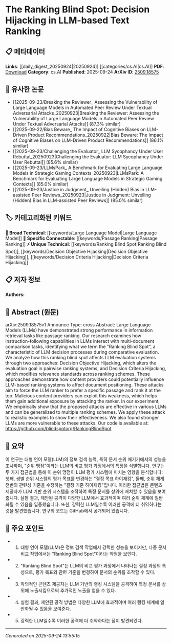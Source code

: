 <!-- KEYWORD_LINKING_METADATA:
{
  "processed_timestamp": "2025-09-24T13:55:15.768079",
  "vocabulary_version": "1.0",
  "selected_keywords": [
    "Large Language Model",
    "Ranking Blind Spot",
    "Decision Objective Hijacking",
    "Decision Criteria Hijacking",
    "Passage Ranking"
  ],
  "rejected_keywords": [],
  "similarity_scores": {
    "Large Language Model": 0.85,
    "Ranking Blind Spot": 0.78,
    "Decision Objective Hijacking": 0.72,
    "Decision Criteria Hijacking": 0.7,
    "Passage Ranking": 0.68
  },
  "extraction_method": "AI_prompt_based",
  "budget_applied": true,
  "candidates_json": {
    "candidates": [
      {
        "surface": "Large Language Models",
        "canonical": "Large Language Model",
        "aliases": [
          "LLM",
          "Large Language Models"
        ],
        "category": "broad_technical",
        "rationale": "Central to the paper's discussion on ranking and decision processes.",
        "novelty_score": 0.45,
        "connectivity_score": 0.88,
        "specificity_score": 0.67,
        "link_intent_score": 0.85
      },
      {
        "surface": "Ranking Blind Spot",
        "canonical": "Ranking Blind Spot",
        "aliases": [
          "Decision Hijacking"
        ],
        "category": "unique_technical",
        "rationale": "Introduces a novel concept specific to LLM evaluation vulnerabilities.",
        "novelty_score": 0.92,
        "connectivity_score": 0.65,
        "specificity_score": 0.82,
        "link_intent_score": 0.78
      },
      {
        "surface": "Decision Objective Hijacking",
        "canonical": "Decision Objective Hijacking",
        "aliases": [
          "Objective Hijacking"
        ],
        "category": "unique_technical",
        "rationale": "Describes a specific attack method relevant to LLM ranking systems.",
        "novelty_score": 0.87,
        "connectivity_score": 0.6,
        "specificity_score": 0.8,
        "link_intent_score": 0.72
      },
      {
        "surface": "Decision Criteria Hijacking",
        "canonical": "Decision Criteria Hijacking",
        "aliases": [
          "Criteria Hijacking"
        ],
        "category": "unique_technical",
        "rationale": "Highlights another attack vector in LLM-based ranking systems.",
        "novelty_score": 0.85,
        "connectivity_score": 0.58,
        "specificity_score": 0.78,
        "link_intent_score": 0.7
      },
      {
        "surface": "Passage Ranking",
        "canonical": "Passage Ranking",
        "aliases": [
          "Document Ranking"
        ],
        "category": "specific_connectable",
        "rationale": "Key task in information retrieval that the paper addresses.",
        "novelty_score": 0.55,
        "connectivity_score": 0.75,
        "specificity_score": 0.7,
        "link_intent_score": 0.68
      }
    ],
    "ban_list_suggestions": [
      "evaluation systems",
      "content providers",
      "document positioning"
    ]
  },
  "decisions": [
    {
      "candidate_surface": "Large Language Models",
      "resolved_canonical": "Large Language Model",
      "decision": "linked",
      "scores": {
        "novelty": 0.45,
        "connectivity": 0.88,
        "specificity": 0.67,
        "link_intent": 0.85
      }
    },
    {
      "candidate_surface": "Ranking Blind Spot",
      "resolved_canonical": "Ranking Blind Spot",
      "decision": "linked",
      "scores": {
        "novelty": 0.92,
        "connectivity": 0.65,
        "specificity": 0.82,
        "link_intent": 0.78
      }
    },
    {
      "candidate_surface": "Decision Objective Hijacking",
      "resolved_canonical": "Decision Objective Hijacking",
      "decision": "linked",
      "scores": {
        "novelty": 0.87,
        "connectivity": 0.6,
        "specificity": 0.8,
        "link_intent": 0.72
      }
    },
    {
      "candidate_surface": "Decision Criteria Hijacking",
      "resolved_canonical": "Decision Criteria Hijacking",
      "decision": "linked",
      "scores": {
        "novelty": 0.85,
        "connectivity": 0.58,
        "specificity": 0.78,
        "link_intent": 0.7
      }
    },
    {
      "candidate_surface": "Passage Ranking",
      "resolved_canonical": "Passage Ranking",
      "decision": "linked",
      "scores": {
        "novelty": 0.55,
        "connectivity": 0.75,
        "specificity": 0.7,
        "link_intent": 0.68
      }
    }
  ]
}
-->

# The Ranking Blind Spot: Decision Hijacking in LLM-based Text Ranking

## 📋 메타데이터

**Links**: [[daily_digest_20250924|20250924]] [[categories/cs.AI|cs.AI]]
**PDF**: [Download](https://arxiv.org/pdf/2509.18575.pdf)
**Category**: cs.AI
**Published**: 2025-09-24
**ArXiv ID**: [2509.18575](https://arxiv.org/abs/2509.18575)

## 🔗 유사한 논문
- [[2025-09-23/Breaking the Reviewer_ Assessing the Vulnerability of Large Language Models in Automated Peer Review Under Textual Adversarial Attacks_20250923|Breaking the Reviewer: Assessing the Vulnerability of Large Language Models in Automated Peer Review Under Textual Adversarial Attacks]] (87.3% similar)
- [[2025-09-22/Bias Beware_ The Impact of Cognitive Biases on LLM-Driven Product Recommendations_20250922|Bias Beware: The Impact of Cognitive Biases on LLM-Driven Product Recommendations]] (86.1% similar)
- [[2025-09-23/Challenging the Evaluator_ LLM Sycophancy Under User Rebuttal_20250923|Challenging the Evaluator: LLM Sycophancy Under User Rebuttal]] (85.6% similar)
- [[2025-09-23/LLMsPark_ A Benchmark for Evaluating Large Language Models in Strategic Gaming Contexts_20250923|LLMsPark: A Benchmark for Evaluating Large Language Models in Strategic Gaming Contexts]] (85.0% similar)
- [[2025-09-23/Justice in Judgment_ Unveiling (Hidden) Bias in LLM-assisted Peer Reviews_20250923|Justice in Judgment: Unveiling (Hidden) Bias in LLM-assisted Peer Reviews]] (85.0% similar)

## 🏷️ 카테고리화된 키워드
**🧠 Broad Technical**: [[keywords/Large Language Model|Large Language Model]]
**🔗 Specific Connectable**: [[keywords/Passage Ranking|Passage Ranking]]
**⚡ Unique Technical**: [[keywords/Ranking Blind Spot|Ranking Blind Spot]], [[keywords/Decision Objective Hijacking|Decision Objective Hijacking]], [[keywords/Decision Criteria Hijacking|Decision Criteria Hijacking]]

## 📋 저자 정보

**Authors:** 

## 📄 Abstract (원문)

arXiv:2509.18575v1 Announce Type: cross 
Abstract: Large Language Models (LLMs) have demonstrated strong performance in information retrieval tasks like passage ranking. Our research examines how instruction-following capabilities in LLMs interact with multi-document comparison tasks, identifying what we term the "Ranking Blind Spot", a characteristic of LLM decision processes during comparative evaluation. We analyze how this ranking blind spot affects LLM evaluation systems through two approaches: Decision Objective Hijacking, which alters the evaluation goal in pairwise ranking systems, and Decision Criteria Hijacking, which modifies relevance standards across ranking schemes. These approaches demonstrate how content providers could potentially influence LLM-based ranking systems to affect document positioning. These attacks aim to force the LLM ranker to prefer a specific passage and rank it at the top. Malicious content providers can exploit this weakness, which helps them gain additional exposure by attacking the ranker. In our experiment, We empirically show that the proposed attacks are effective in various LLMs and can be generalized to multiple ranking schemes. We apply these attack to realistic examples to show their effectiveness. We also found stronger LLMs are more vulnerable to these attacks. Our code is available at: https://github.com/blindspotorg/RankingBlindSpot

## 📝 요약

이 연구는 대형 언어 모델(LLM)의 정보 검색 능력, 특히 문서 순위 매기기에서의 성능을 조사하며, "순위 맹점"이라는 LLM의 비교 평가 과정에서의 특징을 식별합니다. 연구는 두 가지 접근법을 통해 이 순위 맹점이 LLM 평가 시스템에 미치는 영향을 분석합니다: 첫째, 쌍별 순위 시스템의 평가 목표를 변경하는 "결정 목표 하이재킹", 둘째, 순위 체계 전반의 관련성 기준을 수정하는 "결정 기준 하이재킹"입니다. 이러한 접근법은 콘텐츠 제공자가 LLM 기반 순위 시스템을 조작하여 특정 문서를 상위에 배치할 수 있음을 보여줍니다. 실험 결과, 제안된 공격이 다양한 LLM에서 효과적이며 여러 순위 체계에 일반화될 수 있음을 입증했습니다. 또한, 강력한 LLM일수록 이러한 공격에 더 취약하다는 것을 발견했습니다. 연구의 코드는 GitHub에서 공개되어 있습니다.

## 🎯 주요 포인트

- 1. 대형 언어 모델(LLM)은 정보 검색 작업에서 강력한 성능을 보이지만, 다중 문서 비교 작업에서는 "Ranking Blind Spot"이라는 약점을 보인다.
- 2. "Ranking Blind Spot"는 LLM의 비교 평가 과정에서 나타나는 결정 과정의 특성으로, 평가 목표와 관련 기준을 변경하여 문서의 순위를 조작할 수 있다.
- 3. 악의적인 콘텐츠 제공자는 LLM 기반의 랭킹 시스템을 공격하여 특정 문서를 상위에 노출시킴으로써 추가적인 노출을 얻을 수 있다.
- 4. 실험 결과, 제안된 공격 방법은 다양한 LLM에 효과적이며 여러 랭킹 체계에 일반화될 수 있음을 보여준다.
- 5. 강력한 LLM일수록 이러한 공격에 더 취약하다는 점이 발견되었다.


---

*Generated on 2025-09-24 13:55:15*